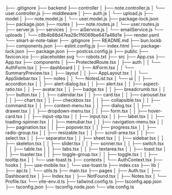 ├── .gitignore
├── backend
    ├── controller
    │   ├── note.controller.js
    │   └── user.controller.js
    ├── middleware
    │   ├── auth.js
    │   └── upload.js
    ├── model
    │   ├── note.model.js
    │   └── user.model.js
    ├── package-lock.json
    ├── package.json
    ├── routes
    │   ├── note.routes.js
    │   └── user.routes.js
    ├── server.js
    ├── services
    │   ├── aiService.js
    │   └── emailService.js
    └── uploads
    │   └── c8b4b88d47ea28c1f6069be647a48d1e
├── render.yaml
└── smart-ai-note-taker
    ├── .gitignore
    ├── README.md
    ├── bun.lockb
    ├── components.json
    ├── eslint.config.js
    ├── index.html
    ├── package-lock.json
    ├── package.json
    ├── postcss.config.js
    ├── public
        ├── favicon.ico
        ├── placeholder.svg
        └── robots.txt
    ├── src
        ├── App.css
        ├── App.tsx
        ├── components
        │   ├── ProtectedRoute.tsx
        │   ├── auth
        │   │   └── AuthForm.tsx
        │   ├── dashboard
        │   │   ├── AIForm.tsx
        │   │   └── SummaryPreview.tsx
        │   ├── layout
        │   │   ├── AppLayout.tsx
        │   │   └── AppSidebar.tsx
        │   ├── notes
        │   │   └── NotesList.tsx
        │   └── ui
        │   │   ├── accordion.tsx
        │   │   ├── alert-dialog.tsx
        │   │   ├── alert.tsx
        │   │   ├── aspect-ratio.tsx
        │   │   ├── avatar.tsx
        │   │   ├── badge.tsx
        │   │   ├── breadcrumb.tsx
        │   │   ├── button.tsx
        │   │   ├── calendar.tsx
        │   │   ├── card.tsx
        │   │   ├── carousel.tsx
        │   │   ├── chart.tsx
        │   │   ├── checkbox.tsx
        │   │   ├── collapsible.tsx
        │   │   ├── command.tsx
        │   │   ├── context-menu.tsx
        │   │   ├── dialog.tsx
        │   │   ├── drawer.tsx
        │   │   ├── dropdown-menu.tsx
        │   │   ├── form.tsx
        │   │   ├── hover-card.tsx
        │   │   ├── input-otp.tsx
        │   │   ├── input.tsx
        │   │   ├── label.tsx
        │   │   ├── loading-spinner.tsx
        │   │   ├── menubar.tsx
        │   │   ├── navigation-menu.tsx
        │   │   ├── pagination.tsx
        │   │   ├── popover.tsx
        │   │   ├── progress.tsx
        │   │   ├── radio-group.tsx
        │   │   ├── resizable.tsx
        │   │   ├── scroll-area.tsx
        │   │   ├── select.tsx
        │   │   ├── separator.tsx
        │   │   ├── sheet.tsx
        │   │   ├── sidebar.tsx
        │   │   ├── skeleton.tsx
        │   │   ├── slider.tsx
        │   │   ├── sonner.tsx
        │   │   ├── switch.tsx
        │   │   ├── table.tsx
        │   │   ├── tabs.tsx
        │   │   ├── textarea.tsx
        │   │   ├── toast.tsx
        │   │   ├── toaster.tsx
        │   │   ├── toggle-group.tsx
        │   │   ├── toggle.tsx
        │   │   ├── tooltip.tsx
        │   │   └── use-toast.ts
        ├── contexts
        │   └── AuthContext.tsx
        ├── hooks
        │   ├── use-mobile.tsx
        │   └── use-toast.ts
        ├── index.css
        ├── lib
        │   ├── api.ts
        │   └── utils.ts
        ├── main.tsx
        ├── pages
        │   ├── Auth.tsx
        │   ├── Dashboard.tsx
        │   ├── Index.tsx
        │   ├── NotFound.tsx
        │   ├── Notes.tsx
        │   └── Profile.tsx
        └── vite-env.d.ts
    ├── tailwind.config.ts
    ├── tsconfig.app.json
    ├── tsconfig.json
    ├── tsconfig.node.json
    └── vite.config.ts
